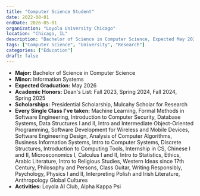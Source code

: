 ```yaml
---
title: "Computer Science Student"
date: 2022-08-01
endDate: 2026-05-01
organization: "Loyola University Chicago"
location: "Chicago, IL"
description: "Bachelor of Science in Computer Science, Expected May 2026"
tags: ["Computer Science", "University", "Research"]
categories: ["Education"]
draft: false
---
```


- **Major:** Bachelor of Science in Computer Science
- **Minor:** Information Systems
- **Expected Graduation:** May 2026
- **Academic Honors:** Dean's List: Fall 2023, Spring 2024, Fall 2024, Spring 2025
- **Scholarships:** Presidential Scholarship, Mulcahy Scholar for Research
- **Every Single Class I've taken:**  Machine Learning, Formal Methods in Software Engineering, Introduction to Computer Security, Database Systems, Data Structures I and II, Intro and Intermediate Object-Oriented Programming, Software Development for Wireless and Mobile Devices, Software Engineering Design, Analysis of Computer Algorithms, Business Information Systems, Intro to Computer Systems, Discrete Structures, Introduction to Computing Tools, Internship in CS, Chinese I and II, Microeconomics I, Calculus I and II, Intro to Statistics, Ethics, Arabic Literature, Intro to Religious Studies, Western Ideas since 17th Century, Philosophy and Persons, Class Guitar, Writing Responsibly, Psychology, Physics I and II, Interpreting Polish and Irish Literature, Anthropology Global Cultures
- **Activities:** Loyola AI Club, Alpha Kappa Psi
